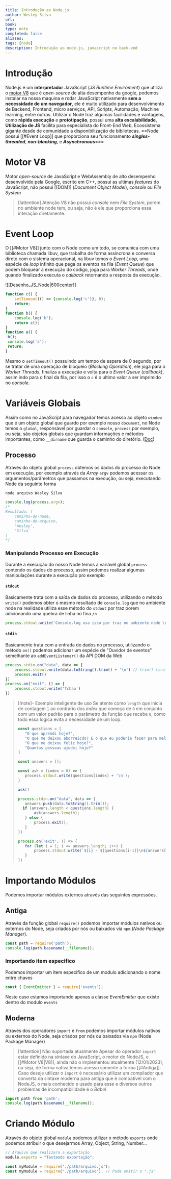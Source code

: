 ```yaml
---
title: Introdução ao Node.js
author: Wesley Silva
url:
book:
type: note
completed: false
aliases:
tags: [node]
description: Introdução ao node.js, javascript no back-end
---
```

# Introdução
Node.js é um **interpretador** JavaScript (*JS Runtime Enviroment*) que utiliza o [motor V8](https://dev.to/_staticvoid/node-js-por-baixo-dos-panos-4-vamos-falar-do-v8-4pai) que é *open-source* de alta desempenho da google, podemos instalar na nossa maquina e  rodar JavaScript nativamente **sem a necessidade de um navegador**, ele é muito utilizado para desenvolvimento de Backend, Frontend, micro serviços, API, Scripts, Automação, Machine learning, entre outras.
Utilizar o Node traz algumas facilidades e vantagens, como **rápida execução** e **prototipação**, possui uma **alta escalabilidade**, **Utilização de JS** facilita para especialista do Front-End Web, Ecossistema gigante desde de comunidade a disponibilização de bibliotecas.
==Node possui [[#Event Loop]] que proporciona seu funcionamento ***singles-threaded***, ***non-blocking***, e ***Asynchronous***===

# Motor V8
Motor *open-source* de JavaScript e WebAssembly de alto desempenho desenvolvido pela Google, escrito em C++, possui as ultimas *features* do JavaScript, não possui [[DOM]] (*Document Object Model*), *console* ou *File System*
>[!attention] Atenção
>V8 não possui *console* nem *File System*, porem no ambiente node tem, ou seja, não é ele que proporciona essa interação diretamente.

# Event Loop
O [[#Motor V8]] junto com o Node como um todo, se comunica com uma biblioteca chamada libuv, que trabalha de forma assíncrona e conversa direto com o sistema operacional, na libuv temos o *Event Loop*, uma espécie de *loop* infinito que pega os eventos na fila (*Event Queue*) que podem bloquear a execução do código, joga para *Worker Threads*, onde quando finalizado executa o *callback* retornando a resposta da execução.

![[Desenho_JS_Node|600center]]

```js
function c() {
	setTimeout(() => {console.log('c')}, 0);
	return;
}
function b() {
	console.log('b');
	return c();
}
function a() {
 b();
 console.log('a');
 return;
}
```

Mesmo o `setTimeout()` possuindo um tempo de espera de 0 segundo, por se tratar de uma operação de bloqueio (*Blocking Operation*), ele joga para o *Worker Threads*, finaliza a execução e volta para o *Event Queue* (*callback*), assim indo para o final da fila, por isso o `c` é o ultimo valor a ser imprimido no *console*.

# Variáveis Globais
Assim como no JavaScript para navegador temos acesso ao objeto `window` que é um objeto global que guardo por exemplo nosso `document`, no Node temos o `global`, responsável por guardar o  `console`, `process` por exemplo, ou seja, são objetos globais que guardam informações e métodos importantes, como `__dirname` que guarda o caminho do diretório. ([Doc](https://devdocs.io/node~18_lts-global-objects/))

## Processo
Através do objeto global `process` obtemos os dados do processo do Node em execução, por exemplo através da *Array* `argv` podemos acessar os argumentos/parâmetros que passamos na execução, ou seja, executando Node da seguinte forma

```sh
node arquivo Wesley Silva
```

```js
console.log(process.argv);
/*
Resultado: [
	caminho-do-node,
	caminho-do-arquivo,
	'Wesley',
	'Silva'
]
*/
```

### Manipulando Processo em Execução
Durante a execução do nosso Node temos a variável global `process` contendo os dados do processo, assim podemos realizar algumas manipulações durante a execução pro exemplo

#### `stdout`
Basicamente trata com a saída de dados do processo, utilizando o método `write()` podemos obter o mesmo resultado de `console.log` que no ambiente node na realidade utiliza esse método do `stdout` por traz porem adicionando uma quebra de linha no fina `/n`

```js
process.stdout.write('Console.log usa isso por traz no ambiente node \n')
```

#### `stdin`
Basicamente trata com a entrada de dados no processo, utilizando o método `on()` podemos adicionar um espécie de "Ouvidor de eventos" semelhante ao `addEventListener()` da API DOM da Web

```js
process.stdin.on("data", data => {
	process.stdout.write(data.toString().trim() + '\n') // trim() tira os espaçõs
	process.exit()
})
process.on("exit", () => {
	process.stdout.write('Tchau')
})
```

>[!note]- Exemplo inteligente de uso
>Se atente como `length` que inicia de contagem `1` ao contrario dos _index_ que começa de `0` em conjunto com um valor padrão para o parâmetro da função que recebe `0`, como todo essa logica evita a necessidade de um loop.
>```js
>const questions = [
>    "O que aprendi hoje?",
>    "O que me deixou aborreicdo? E o que eu poderia fazer para melhorar?",
>    "O que me deixou feliz hoje?",
>    "Quantas pessoas ajudei hoje?"
>]
>
>const answers = [];
>
>const ask = (index = 0) => {
>    process.stdout.write(questions[index] + '\n');
>}
>
>ask()
>
>process.stdin.on("data", data => {
>    answers.push(data.toString().trim());
>   if (answers.length < questions.length) {
>        ask(answers.length);
>    } else {
>        process.exit();
>    }
>})
>
>process.on('exit', () => {
>    for (let i = 1; i <= answers.length; i++) {
>        process.stdout.write(`${i} - ${questions[i-1]}\n${answers[i-1]}\n`);
>    }
>})
>```

# Importando Módulos
Podemos importar módulos externos através das seguintes expressões.

## Antiga
Através da função global `require()` podemos importar módulos nativos ou externos do Node, seja criados por nós ou baixados via `npm` (*Node Package Manager*).
```js
const path = require('path');
console.log(path.basename(__filename));
```

### Importando item especifico
Podemos importar um item especifico de um modulo adicionando o nome entre chaves

```js
const { EventEmitter } = require('events');
```

Neste caso estamos importando apenas a classe _EventEmitter_ que existe dentro do modulo `events`

## Moderna
Através dos operadores `import` e `from` podemos importar módulos nativos ou externos do Node, seja criados por nós ou baixados via `npm` (Node Package Manager)
>[!attention] Não suportada atualmente
>Apesar do operador `import` estar definido na sintaxe do JavaScript, o motor do NodeJS, o [[#Motor V8|V8]], ainda não o implementou atualmente (12/01/2023), ou seja, de forma nativa temos acesso somente a forma [[#Antiga]]. Caso deseje utilizar o `import` é necessário utilizar um compilador que converta da sintaxe moderna para antiga que é compatível com o NodeJS, o mais conhecido e usado para esse e diversos outros problemas de incompatibilidade é o _Babel_
```js
import path from 'path';
console.log(path.basename(__filename));
```

# Criando Módulo
Através do objeto global  `module` podemos utilizar o método `exports` onde podemos atribuir o que desejarmos Array, Object, String, Number...

```js
// Arquivo que realizara a exportação
module.exports = "Testando exportação";
```

```js
const myModule = require('./path/arquivo.js');
const myModule = require('./path/arquivo'); // Pode omitir o ".js"
```
